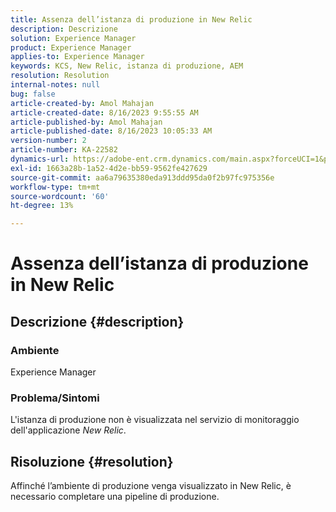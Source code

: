 ```yaml
---
title: Assenza dell’istanza di produzione in New Relic
description: Descrizione
solution: Experience Manager
product: Experience Manager
applies-to: Experience Manager
keywords: KCS, New Relic, istanza di produzione, AEM
resolution: Resolution
internal-notes: null
bug: false
article-created-by: Amol Mahajan
article-created-date: 8/16/2023 9:55:55 AM
article-published-by: Amol Mahajan
article-published-date: 8/16/2023 10:05:33 AM
version-number: 2
article-number: KA-22582
dynamics-url: https://adobe-ent.crm.dynamics.com/main.aspx?forceUCI=1&pagetype=entityrecord&etn=knowledgearticle&id=73509313-1b3c-ee11-bdf4-6045bd006079
exl-id: 1663a28b-1a52-4d2e-bb59-9562fe427629
source-git-commit: aa6a79635380eda913ddd95da0f2b97fc975356e
workflow-type: tm+mt
source-wordcount: '60'
ht-degree: 13%

---
```


# Assenza dell’istanza di produzione in New Relic

## Descrizione {#description}


### <b>Ambiente</b>

Experience Manager



### <b>Problema/Sintomi</b>

L&#39;istanza di produzione non è visualizzata nel servizio di monitoraggio dell&#39;applicazione *New Relic*.


## Risoluzione {#resolution}


Affinché l’ambiente di produzione venga visualizzato in New Relic, è necessario completare una pipeline di produzione.
